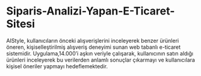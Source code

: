 # Siparis-Analizi-Yapan-E-Ticaret-Sitesi
AIStyle, kullanıcıların önceki alışverişlerini inceleyerek benzer ürünleri öneren, kişiselleştirilmiş alışveriş deneyimi sunan web tabanlı e-ticaret sistemidir. Uygulama,14.000’i aşkın veriyle çalışarak, kullanıcının satın aldığı ürünleri inceleyerek bu verilerden anlamlı sonuçlar çıkarmayı ve kullanıcılara kişisel öneriler yapmayı hedeflemektedir.
